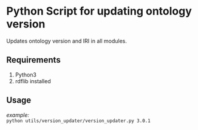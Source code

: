 # Python Script for updating ontology version

Updates ontology version and IRI in all modules.

## Requirements

1. Python3
2. rdflib installed

## Usage

*example:*    
```python utils/version_updater/version_updater.py 3.0.1```